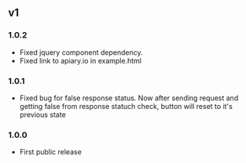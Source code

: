 ## v1

### 1.0.2

* Fixed jquery component dependency.
* Fixed link to apiary.io in example.html

### 1.0.1

* Fixed bug for false response status. Now after sending request and getting false from response statuch check, button will reset to it's previous state

### 1.0.0

* First public release